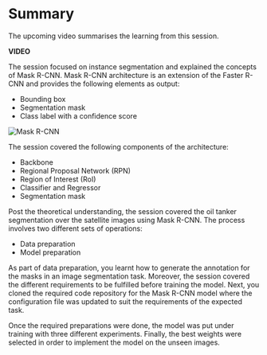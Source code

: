 # Summary

The upcoming video summarises the learning from this session.

**VIDEO**

The session focused on instance segmentation and explained the concepts of Mask R-CNN. Mask R-CNN architecture is an extension of the Faster R-CNN and provides the following elements as output:

-   Bounding box
-   Segmentation mask
-   Class label with a confidence score

![Mask R-CNN](https://i.ibb.co/WkW0JBC/Mask-R-CNN.jpg)

The session covered the following components of the architecture:

-   Backbone
-   Regional Proposal Network (RPN)
-   Region of Interest (RoI)
-   Classifier and Regressor
-   Segmentation mask

Post the theoretical understanding, the session covered the oil tanker segmentation over the satellite images using Mask R-CNN. The process involves two different sets of operations:

-   Data preparation
-   Model preparation

As part of data preparation, you learnt how to generate the annotation for the masks in an image segmentation task. Moreover, the session covered the different requirements to be fulfilled before training the model. Next, you cloned the required code repository for the Mask R-CNN model where the configuration file was updated to suit the requirements of the expected task.

Once the required preparations were done, the model was put under training with three different experiments. Finally, the best weights were selected in order to implement the model on the unseen images.